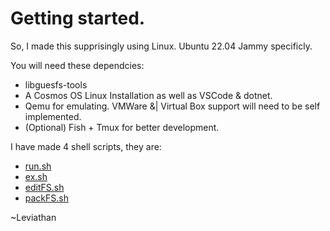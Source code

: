 # Getting started.


So, I made this supprisingly using Linux. Ubuntu 22.04 Jammy specificly.

You will need these dependcies:
* libguesfs-tools
* A Cosmos OS Linux Installation as well as VSCode & dotnet.
* Qemu for emulating. VMWare &| Virtual Box support will need to be self implemented.
* (Optional) Fish + Tmux for better development.

I have made 4 shell scripts, they are:  
* [run.sh](/docs/scripts/run.md)
* [ex.sh](/docs/scripts/ex.md)
* [editFS.sh](/docs/scripts/editFS.md)
* [packFS.sh](/docs/scripts/packFS.sh) 

~Leviathan